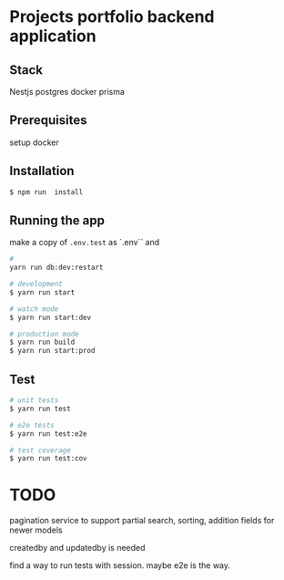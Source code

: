 # Projects portfolio backend application

## Stack

Nestjs
postgres
docker
prisma

## Prerequisites

setup docker

## Installation

```bash
$ npm run  install
```

## Running the app

make a copy of `.env.test` as `.env`` and

```bash
#
yarn run db:dev:restart

# development
$ yarn run start

# watch mode
$ yarn run start:dev

# production mode
$ yarn run build
$ yarn run start:prod
```

## Test

```bash
# unit tests
$ yarn run test

# e2e tests
$ yarn run test:e2e

# test coverage
$ yarn run test:cov
```

# TODO

pagination service to support partial search, sorting, addition fields for newer models

createdby and updatedby is needed

find a way to run tests with session. maybe e2e is the way.
